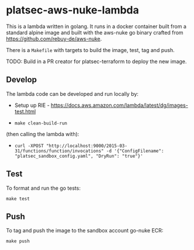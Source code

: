 # platsec-aws-nuke-lambda

This is a lambda written in golang.  It runs in a docker container built from a standard alpine image and built with the aws-nuke go binary crafted from https://github.com/rebuy-de/aws-nuke.

There is a ```Makefile``` with targets to build the image, test, tag and push.

TODO: Build in a PR creator for platsec-terraform to deploy the new image.

## Develop

The lambda code can be developed and run locally by:

* Setup up RIE - https://docs.aws.amazon.com/lambda/latest/dg/images-test.html

* ```make clean-build-run```

(then calling the lambda with):
* ```curl -XPOST "http://localhost:9000/2015-03-31/functions/function/invocations" -d '{"ConfigFilename": "platsec_sandbox_config.yaml", "DryRun": "true"}'```

## Test

To format and run the go tests:

```make test```

## Push

To tag and push the image to the sandbox account go-nuke ECR: 

```make push```